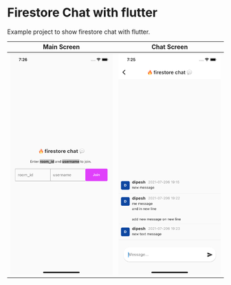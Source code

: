 # Firestore Chat with flutter

Example project to show firestore chat with flutter. 

| Main Screen                         | Chat Screen                         |
| ----------------------------------- | ----------------------------------- |
| ![main_screen.png](main_screen.png) | ![chat_screen.png](chat_screen.png) |
